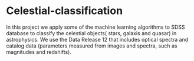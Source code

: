 # Celestial-classification
In this project we apply some of the machine learning algorithms to SDSS database to classify the celestial objects( stars, galaxis and quasar) in astrophysics. We use the Data Release 12 that includes optical spectra and catalog data (parameters measured from images and spectra, such as magnitudes and redshifts).
